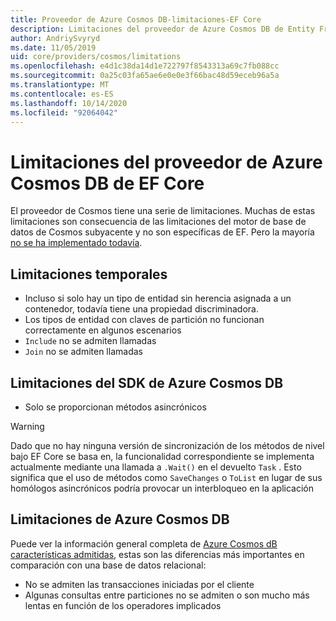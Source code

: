 ```yaml
---
title: Proveedor de Azure Cosmos DB-limitaciones-EF Core
description: Limitaciones del proveedor de Azure Cosmos DB de Entity Framework Core en comparación con otros proveedores
author: AndriySvyryd
ms.date: 11/05/2019
uid: core/providers/cosmos/limitations
ms.openlocfilehash: e4d1c38da14d1e722797f8543313a69c7fb088cc
ms.sourcegitcommit: 0a25c03fa65ae6e0e0e3f66bac48d59eceb96a5a
ms.translationtype: MT
ms.contentlocale: es-ES
ms.lasthandoff: 10/14/2020
ms.locfileid: "92064042"
---
```

# <a name="ef-core-azure-cosmos-db-provider-limitations"></a>Limitaciones del proveedor de Azure Cosmos DB de EF Core

El proveedor de Cosmos tiene una serie de limitaciones. Muchas de estas limitaciones son consecuencia de las limitaciones del motor de base de datos de Cosmos subyacente y no son específicas de EF. Pero la mayoría [no se ha implementado todavía](https://github.com/aspnet/EntityFrameworkCore/issues?page=1&q=is%3Aissue+is%3Aopen+Cosmos+in%3Atitle+label%3Atype-enhancement+sort%3Areactions-%2B1-desc).

## <a name="temporary-limitations"></a>Limitaciones temporales

- Incluso si solo hay un tipo de entidad sin herencia asignada a un contenedor, todavía tiene una propiedad discriminadora.
- Los tipos de entidad con claves de partición no funcionan correctamente en algunos escenarios
- `Include` no se admiten llamadas
- `Join` no se admiten llamadas

## <a name="azure-cosmos-db-sdk-limitations"></a>Limitaciones del SDK de Azure Cosmos DB

- Solo se proporcionan métodos asincrónicos

> [!WARNING]
> Dado que no hay ninguna versión de sincronización de los métodos de nivel bajo EF Core se basa en, la funcionalidad correspondiente se implementa actualmente mediante una llamada a `.Wait()` en el devuelto `Task` . Esto significa que el uso de métodos como `SaveChanges` o `ToList` en lugar de sus homólogos asincrónicos podría provocar un interbloqueo en la aplicación

## <a name="azure-cosmos-db-limitations"></a>Limitaciones de Azure Cosmos DB

Puede ver la información general completa de [Azure Cosmos dB características admitidas](/azure/cosmos-db/modeling-data), estas son las diferencias más importantes en comparación con una base de datos relacional:

- No se admiten las transacciones iniciadas por el cliente
- Algunas consultas entre particiones no se admiten o son mucho más lentas en función de los operadores implicados

